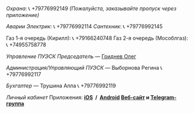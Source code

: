 *Охрана*: 📞 +79776992149
_(Пожалуйста, заказывайте пропуск через приложение)_

*Аварии*
_Электрик_: 📞 +79776992114
_Сантехник_: 📞 +79776992145

Газ 1-я очередь (Кирилл): 📞 +79166240748
Газ 2-я очередь (Мособлгаз): 📞 +74955758778

*Управление ПУЭСК*
_Председатель_ — [Гриднев Олег](https://t.me/colonel772)

*Администрация/Управляющий ПУЭСК* — Выборнова Регина
📞 +79776992117

*Бухгалтер* — Трушина Алла
📞 +79776992119

*Личный кабинет*
Приложения: **[iOS](https://apps.apple.com/ru/app/сабурово/id1532192375)  /  [Android](https://play.google.com/store/apps/details?id=sys_rom.ru.tsg_saburovo)
[Веб-сайт](https://www.saburovopark.ru) и [Telegram-группа](https://t.me/joinchat/AXrbcxoh0p-VADHGRF6uGw)**
